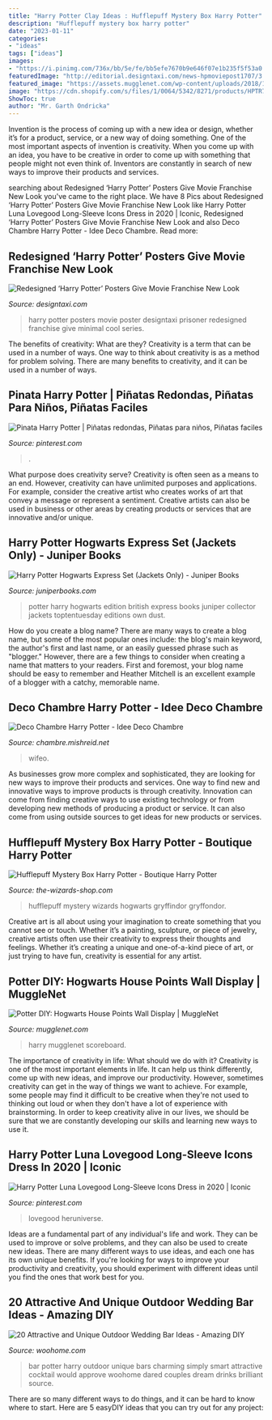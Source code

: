 ```yaml
---
title: "Harry Potter Clay Ideas : Hufflepuff Mystery Box Harry Potter"
description: "Hufflepuff mystery box harry potter"
date: "2023-01-11"
categories:
- "ideas"
tags: ["ideas"]
images:
- "https://i.pinimg.com/736x/bb/5e/fe/bb5efe7670b9e646f07e1b235f5f53a0.jpg"
featuredImage: "http://editorial.designtaxi.com/news-hpmoviepost1707/3.jpg"
featured_image: "https://assets.mugglenet.com/wp-content/uploads/2018/10/house-points-glass-2.jpg"
image: "https://cdn.shopify.com/s/files/1/0064/5342/8271/products/HPTR7-Front-1200_1ae1a269-91f8-4a1b-874a-2e49b4a4783a.jpg?v=1556677752"
ShowToc: true
author: "Mr. Garth Ondricka"
---
```



Invention is the process of coming up with a new idea or design, whether it’s for a product, service, or a new way of doing something. One of the most important aspects of invention is creativity. When you come up with an idea, you have to be creative in order to come up with something that people might not even think of. Inventors are constantly in search of new ways to improve their products and services.

	

		
searching about Redesigned ‘Harry Potter’ Posters Give Movie Franchise New Look you've came to the right place. We have 8 Pics about Redesigned ‘Harry Potter’ Posters Give Movie Franchise New Look like Harry Potter Luna Lovegood Long-Sleeve Icons Dress in 2020 | Iconic, Redesigned ‘Harry Potter’ Posters Give Movie Franchise New Look and also Deco Chambre Harry Potter - Idee Deco Chambre. Read more:
		
    
## Redesigned ‘Harry Potter’ Posters Give Movie Franchise New Look

<img loading=lazy src="http://editorial.designtaxi.com/news-hpmoviepost1707/3.jpg" onerror="this.onerror=null;this.src='https://tse4.mm.bing.net/th?id=OIP.LOunoa0Sc_Vn98_0QLKTGQHaK-&amp;pid=15.1';" alt="Redesigned ‘Harry Potter’ Posters Give Movie Franchise New Look">

_Source: designtaxi.com_

>harry potter posters movie poster designtaxi prisoner redesigned franchise give minimal cool series. 

	

The benefits of creativity: What are they?
Creativity is a term that can be used in a number of ways. One way to think about creativity is as a method for problem solving. There are many benefits to creativity, and it can be used in a number of ways.

    
## Pinata Harry Potter | Piñatas Redondas, Piñatas Para Niños, Piñatas Faciles

<img loading=lazy src="https://i.pinimg.com/736x/3d/1f/93/3d1f9369545a2f813cb613c8e72f5326.jpg" onerror="this.onerror=null;this.src='https://tse4.mm.bing.net/th?id=OIP.RDpwAt-wAwEe186A5D8jcgHaNK&amp;pid=15.1';" alt="Pinata Harry Potter | Piñatas redondas, Piñatas para niños, Piñatas faciles">

_Source: pinterest.com_

>. 

	

What purpose does creativity serve?
Creativity is often seen as a means to an end. However, creativity can have unlimited purposes and applications. For example, consider the creative artist who creates works of art that convey a message or represent a sentiment. Creative artists can also be used in business or other areas by creating products or services that are innovative and/or unique.

    
## Harry Potter Hogwarts Express Set (Jackets Only) - Juniper Books

<img loading=lazy src="https://cdn.shopify.com/s/files/1/0064/5342/8271/products/HPTR7-Front-1200_1ae1a269-91f8-4a1b-874a-2e49b4a4783a.jpg?v=1556677752" onerror="this.onerror=null;this.src='https://tse1.mm.bing.net/th?id=OIP.TOjExFE6KGGtW1g3UcVyiwHaHa&amp;pid=15.1';" alt="Harry Potter Hogwarts Express Set (Jackets Only) - Juniper Books">

_Source: juniperbooks.com_

>potter harry hogwarts edition british express books juniper collector jackets toptentuesday editions own dust. 

	

How do you create a blog name?
There are many ways to create a blog name, but some of the most popular ones include: the blog's main keyword, the author's first and last name, or an easily guessed phrase such as "blogger." However, there are a few things to consider when creating a name that matters to your readers. First and foremost, your blog name should be easy to remember and Heather Mitchell is an excellent example of a blogger with a catchy, memorable name.

    
## Deco Chambre Harry Potter - Idee Deco Chambre

<img loading=lazy src="https://i1.wp.com/chambre.mishreid.net/wp-content/uploads/2020/04/deco-chambre-harry-potter-fille.jpg?fit=800%2C533&amp;ssl=1" onerror="this.onerror=null;this.src='https://tse3.mm.bing.net/th?id=OIP.HVkl-UvbBsIDbChe0NB-5wHaE7&amp;pid=15.1';" alt="Deco Chambre Harry Potter - Idee Deco Chambre">

_Source: chambre.mishreid.net_

>wifeo. 

	

As businesses grow more complex and sophisticated, they are looking for new ways to improve their products and services. One way to find new and innovative ways to improve products is through creativity. Innovation can come from finding creative ways to use existing technology or from developing new methods of producing a product or service. It can also come from using outside sources to get ideas for new products or services.

    
## Hufflepuff Mystery Box Harry Potter - Boutique Harry Potter

<img loading=lazy src="https://the-wizards-shop.com/381-thickbox_default/hufflepuff-mystery-box-harry-potter.jpg" onerror="this.onerror=null;this.src='https://tse3.mm.bing.net/th?id=OIP.gKl52ZbPbefvPbAXEL7Y5wHaId&amp;pid=15.1';" alt="Hufflepuff Mystery Box Harry Potter - Boutique Harry Potter">

_Source: the-wizards-shop.com_

>hufflepuff mystery wizards hogwarts gryffindor gryffondor. 

	

Creative art is all about using your imagination to create something that you cannot see or touch. Whether it’s a painting, sculpture, or piece of jewelry, creative artists often use their creativity to express their thoughts and feelings. Whether it’s creating a unique and one-of-a-kind piece of art, or just trying to have fun, creativity is essential for any artist.

    
## Potter DIY: Hogwarts House Points Wall Display | MuggleNet

<img loading=lazy src="https://assets.mugglenet.com/wp-content/uploads/2018/10/house-points-glass-2.jpg" onerror="this.onerror=null;this.src='https://tse4.mm.bing.net/th?id=OIP.fSdSDDPiEuSOH2nQJr433AHaJ4&amp;pid=15.1';" alt="Potter DIY: Hogwarts House Points Wall Display | MuggleNet">

_Source: mugglenet.com_

>harry mugglenet scoreboard. 

	

The importance of creativity in life: What should we do with it?
Creativity is one of the most important elements in life. It can help us think differently, come up with new ideas, and improve our productivity. However, sometimes creativity can get in the way of things we want to achieve. For example, some people may find it difficult to be creative when they're not used to thinking out loud or when they don't have a lot of experience with brainstorming. In order to keep creativity alive in our lives, we should be sure that we are constantly developing our skills and learning new ways to use it.

    
## Harry Potter Luna Lovegood Long-Sleeve Icons Dress In 2020 | Iconic

<img loading=lazy src="https://i.pinimg.com/736x/bb/5e/fe/bb5efe7670b9e646f07e1b235f5f53a0.jpg" onerror="this.onerror=null;this.src='https://tse3.mm.bing.net/th?id=OIP.V7QnW5I31xnTvcvYZjXMlgHaJ_&amp;pid=15.1';" alt="Harry Potter Luna Lovegood Long-Sleeve Icons Dress in 2020 | Iconic">

_Source: pinterest.com_

>lovegood heruniverse. 

	

Ideas are a fundamental part of any individual's life and work. They can be used to improve or solve problems, and they can also be used to create new ideas. There are many different ways to use ideas, and each one has its own unique benefits. If you're looking for ways to improve your productivity and creativity, you should experiment with different ideas until you find the ones that work best for you.

    
## 20 Attractive And Unique Outdoor Wedding Bar Ideas - Amazing DIY

<img loading=lazy src="http://www.woohome.com/wp-content/uploads/2015/04/outdoor-wedding-bar-woohome-9.jpg" onerror="this.onerror=null;this.src='https://tse1.mm.bing.net/th?id=OIP.dgp-QA3_41ppr0e1JawRGAHaKh&amp;pid=15.1';" alt="20 Attractive and Unique Outdoor Wedding Bar Ideas - Amazing DIY">

_Source: woohome.com_

>bar potter harry outdoor unique bars charming simply smart attractive cocktail would approve woohome dared couples dream drinks brilliant source. 

	

There are so many different ways to do things, and it can be hard to know where to start. Here are 5 easyDIY ideas that you can try out for any project: 

